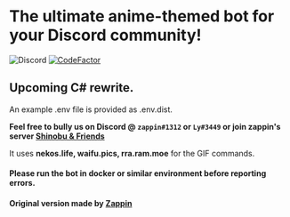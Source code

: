 # The ultimate anime-themed bot for your Discord community!
 <img alt="Discord" src="https://img.shields.io/discord/652432413586358273?color=%237289da&label=Shinobu%20%26%20Friends&logo=discord&logoColor=%237289da"> </a>
<a href="https://www.codefactor.io/repository/github/pkly/shinobu-bot"><img src="https://www.codefactor.io/repository/github/zappin-ctrl/shinobubot.js/badge" alt="CodeFactor" /></a>

## Upcoming C# rewrite.

An example .env file is provided as .env.dist.

**Feel free to bully us on Discord @ `zappin#1312` or `Ly#3449` or join zappin's server [Shinobu & Friends](https://discord.gg/shinobu)**

It uses **nekos.life, waifu.pics, rra.ram.moe** for the GIF commands.

#### Please run the bot in docker or similar environment before reporting errors.

#### Original version made by [Zappin](https://github.com/zappin-ctrl)